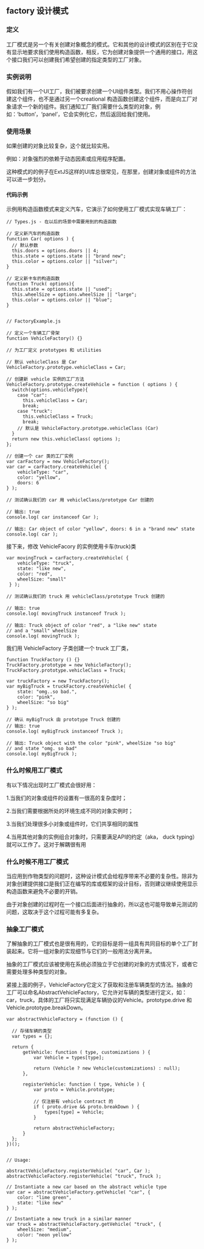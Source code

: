 ## factory 设计模式

### 定义

工厂模式是另一个有关创建对象概念的模式。它和其他的设计模式的区别在于它没有显示地要求我们使用构造函数，相反，它为创建对象提供一个通用的接口，用这个接口我们可以创建我们希望创建的指定类型的工厂对象。

### 实例说明

假如我们有一个UI工厂，我们被要求创建一个UI组件类型。我们不用心操作符创建这个组件，也不是通过另一个creational 构造函数创建这个组件，而是向工厂对象请求一个新的组件。我们通知工厂我们需要什么类型的对象，例如：‘button’，‘panel’，它会实例化它，然后返回给我们使用。

### 使用场景

如果创建的对象比较复杂，这个就比较实用。

例如：对象强烈的依赖于动态因素或应用程序配置。

这种模式的的例子在ExtJS这样的UI库总很常见，在那里，创建对象或组件的方法可以进一步划分。

#### 代码示例

示例用构造函数模式来定义汽车，它演示了如何使用工厂模式实现车辆工厂：

	// Types.js - 在以后的场景中需要用到的构造函数
 
	// 定义新汽车的构造函数
	function Car( options ) {
	  // 默认参数
	  this.doors = options.doors || 4;
	  this.state = options.state || "brand new";
	  this.color = options.color || "silver";
	}
	 
	// 定义新卡车的构造函数
	function Truck( options){
	  this.state = options.state || "used";
	  this.wheelSize = options.wheelSize || "large";
	  this.color = options.color || "blue";
	}
	 
	 
	// FactoryExample.js
	 
	// 定义一个车辆工厂骨架
	function VehicleFactory() {}
	 
	// 为工厂定义 prototypes 和 utilities
	 
	// 默认 vehicleClass 是 Car
	VehicleFactory.prototype.vehicleClass = Car;
	 
	// 创建新 vehicle 实例的工厂方法
	VehicleFactory.prototype.createVehicle = function ( options ) {
	  switch(options.vehicleType){
	    case "car":
	      this.vehicleClass = Car;
	      break;
	    case "truck":
	      this.vehicleClass = Truck;
	      break;
	    // 默认是 VehicleFactory.prototype.vehicleClass (Car)
	  }
	  return new this.vehicleClass( options );
	};
	 
	// 创建一个 car 类的工厂实例
	var carFactory = new VehicleFactory();
	var car = carFactory.createVehicle( {
        vehicleType: "car",
        color: "yellow",
        doors: 6
	} );
	 
	// 测试确认我们的 car 用 vehicleClass/prototype Car 创建的
	 
	// 输出: true
	console.log( car instanceof Car );
	 
	// 输出: Car object of color "yellow", doors: 6 in a "brand new" state
	console.log( car );

接下来，修改 VehicleFacory 的实例使用卡车(truck)类

	var movingTruck = carFactory.createVehicle( {
		vehicleType: "truck",
		state: "like new",
		color: "red",
		wheelSize: "small"
	 } );
	 
	// 测试确认我们的 truck 用 vehicleClass/prototype Truck 创建的
	 
	// 输出: true
	console.log( movingTruck instanceof Truck );
	 
	// 输出: Truck object of color "red", a "like new" state
	// and a "small" wheelSize
	console.log( movingTruck );

我们用 VehicleFactory 子类创建一个 truck 工厂类，

	function TruckFactory () {}
	TruckFactory.prototype = new VehicleFactory();
	TruckFactory.prototype.vehicleClass = Truck;
	 
	var truckFactory = new TruckFactory();
	var myBigTruck = truckFactory.createVehicle( {
        state: "omg..so bad.",
        color: "pink",
        wheelSize: "so big"
    } );
	 
	// 确认 myBigTruck 由 prototype Truck 创建的
	// 输出: true
	console.log( myBigTruck instanceof Truck );
	 
	// 输出: Truck object with the color "pink", wheelSize "so big"
	// and state "omg. so bad"
	console.log( myBigTruck );

### 什么时候用工厂模式

有以下情况出现时工厂模式会很好用：

1.当我们的对象或组件的设置有一很高的复杂度时；

2.当我们需要根据所处的环境生成不同的对象实例时；

3.当我们处理很多小对象或组件时，它们共享相同的属性

4.当用其他对象的实例组合对象时，只需要满足API的约定（aka， duck typing）就可以工作了。这对于解耦很有用


### 什么时候不用工厂模式

当应用到作物类型的问题时，这种设计模式会给程序带来不必要的复杂性。除非为对象创建提供接口是我们正在编写的库或框架的设计目标，否则建议继续使用显示构造函数来避免不必要的开销。

由于对象创建的过程时在一个接口后面进行抽象的，所以这也可能导致单元测试的问题，这取决于这个过程可能有多复杂。

### 抽象工厂模式

了解抽象的工厂模式也是很有用的，它的目标是将一组具有共同目标的单个工厂封装起来。它将一组对象的实现细节与它们的一般用法分离开来。

抽象的工厂模式应该被使用在系统必须独立于它创建的对象的方式情况下，或者它需要处理多种类型的对象。

紧接上面的例子，VehicleFactory它定义了获取和注册车辆类型的方法。抽象的工厂可以命名AbstractVehicleFactory，它允许对车辆的类型进行定义，如：car，truck，具体的工厂将只实现满足车辆协议的Vehicle。prototype.drive 和 Vehicle.prototype.breakDown。

	var abstractVehicleFactory = (function () {
 
	  // 存储车辆的类型
	  var types = {};
	 
	  return {
	      getVehicle: function ( type, customizations ) {
	          var Vehicle = types[type];
	 
	          return (Vehicle ? new Vehicle(customizations) : null);
	      },
	 
	      registerVehicle: function ( type, Vehicle ) {
	          var proto = Vehicle.prototype;
	 
	          // 仅注册有 vehicle contract 的
	          if ( proto.drive && proto.breakDown ) {
	              types[type] = Vehicle;
	          }
	 
	          return abstractVehicleFactory;
	      }
	  };
	})();
	 
	 
	// Usage:
	 
	abstractVehicleFactory.registerVehicle( "car", Car );
	abstractVehicleFactory.registerVehicle( "truck", Truck );
	 
	// Instantiate a new car based on the abstract vehicle type
	var car = abstractVehicleFactory.getVehicle( "car", {
		color: "lime green",
		state: "like new"
	} );
	 
	// Instantiate a new truck in a similar manner
	var truck = abstractVehicleFactory.getVehicle( "truck", {
        wheelSize: "medium",
        color: "neon yellow"
	} );

